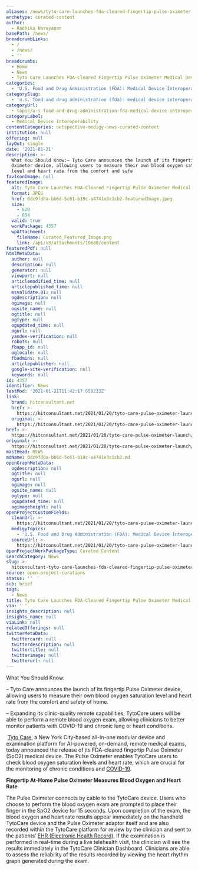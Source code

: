 ```yaml
---
aliases: /news/tyto-care-launches-fda-cleared-fingertip-pulse-oximeter-medical-device
archetype: curated-content
author:
  - Radhika Narayanan
basePath: /news/
breadcrumbLinks:
  - /
  - /news/
  - ''
breadcrumbs:
  - Home
  - News
  - Tyto Care Launches FDA-Cleared Fingertip Pulse Oximeter Medical Device
categories:
  - 'U.S. Food and Drug Administration (FDA): Medical Device Interoperability'
categorySlug:
  - 'u.s. food and drug administration (fda): medical device interoperability'
categoryUrl:
  - topic/u-s-food-and-drug-administration-fda-medical-device-interoperability
categoryLabel:
  - Medical Device Interoperability
contentCategories: netspective-medigy-news-curated-content
institution: null
offering: null
layOut: single
date: '2021-01-21'
description: >-
  What You Should Know:– Tyto Care announces the launch of its fingertip Pulse
  Oximeter device, allowing users to measure their own blood oxygen saturation
  level and heart rate from the comfort and safe
favIconImage: null
featuredImage:
  alt: Tyto Care Launches FDA-Cleared Fingertip Pulse Oximeter Medical Device
  format: JPEG
  href: 0dc9fd0a-bb6d-5c61-b19c-a4741e3c1cb2-featuredImage.jpeg
  size:
    - 620
    - 654
  valid: true
  workPackage: 4357
  wpAttachment:
    fileName: Curated_Featured_Image.png
    link: /api/v3/attachments/10680/content
featuredPdf: null
htmlMetaData:
  author: null
  description: null
  generator: null
  viewport: null
  articlemodified_time: null
  articlepublished_time: null
  msvalidate.01: null
  ogdescription: null
  ogimage: null
  ogsite_name: null
  ogtitle: null
  ogtype: null
  ogupdated_time: null
  ogurl: null
  yandex-verification: null
  robots: null
  fbapp_id: null
  oglocale: null
  fbadmins: null
  articlepublisher: null
  google-site-verification: null
  keywords: null
id: 4357
identifier: News
lastMod: '2021-01-21T11:42:17.659233Z'
link:
  brand: hitconsultant.net
  href: >-
    https://hitconsultant.net/2021/01/20/tyto-care-pulse-oximeter-launch/#.YAllzuj7RPY
  original: >-
    https://hitconsultant.net/2021/01/20/tyto-care-pulse-oximeter-launch/#.YAllzuj7RPY
href: >-
  https://hitconsultant.net/2021/01/20/tyto-care-pulse-oximeter-launch/#.YAllzuj7RPY
original: >-
  https://hitconsultant.net/2021/01/20/tyto-care-pulse-oximeter-launch/#.YAllzuj7RPY
mastHead: NEWS
mdName: 0dc9fd0a-bb6d-5c61-b19c-a4741e3c1cb2.md
openGraphMetaData:
  ogdescription: null
  ogtitle: null
  ogurl: null
  ogimage: null
  ogsite_name: null
  ogtype: null
  ogupdated_time: null
  ogimageheight: null
openProjectCustomFields:
  cleanUrl: >-
    https://hitconsultant.net/2021/01/20/tyto-care-pulse-oximeter-launch/#.YAllzuj7RPY
  medigyTopics:
    - 'U.S. Food and Drug Administration (FDA): Medical Device Interoperability'
  sourceUrl: >-
    https://hitconsultant.net/2021/01/20/tyto-care-pulse-oximeter-launch/#.YAllzuj7RPY
openProjectWorkPackageType: Curated Content
searchCategory: News
slug: >-
  hitconsultant-tyto-care-launches-fda-cleared-fingertip-pulse-oximeter-medical-device
source: open-project-curations
status: ''
sub: brief
tags:
  - News
title: Tyto Care Launches FDA-Cleared Fingertip Pulse Oximeter Medical Device
via: ' '
insights_description: null
insights_name: null
viaLink: null
relatedOfferings: null
twitterMetaData:
  twittercard: null
  twitterdescription: null
  twittertitle: null
  twitterimage: null
  twitterurl: null
---
```

<p>What You Should Know:</p><p>– Tyto Care announces the launch of its fingertip Pulse Oximeter device, allowing users to measure their own blood oxygen saturation level and heart rate from the comfort and safety of home.</p><p>– Expanding its clinic-quality remote capabilities, TytoCare users will be able to perform a remote blood oxygen exam, allowing clinicians to better monitor patients with COVID-19 and chronic lung or heart conditions.</p><p>&nbsp;<a href="https://www.tytocare.com/">Tyto Care</a>, a New York City-based all-in-one modular device and examination platform for AI-powered, on-demand, remote medical exams, today announced the release of its FDA-cleared fingertip Pulse Oximeter (SpO2) medical device. The Pulse Oximeter enables TytoCare users to check blood oxygen saturation levels and heart rate, which are crucial for the monitoring of chronic conditions and <a href="https://hitconsultant.net/tag/coronavirus-covid-19/">COVID-19</a>.</p><p><strong>Fingertip At-Home Pulse Oximeter Measures Blood Oxygen and Heart Rate</strong></p><p>The Pulse Oximeter connects by cable to the TytoCare device. Users who choose to perform the blood oxygen exam are prompted to place their finger in the&nbsp;SpO2&nbsp;device for 15 seconds. Upon completion of the exam, the blood oxygen and heart rate results appear immediately on the handheld TytoCare device and the Pulse Oximeter adaptor itself and are also recorded within the TytoCare platform for review by the clinician and sent to the patients’ <a href="https://hitconsultant.net/category/emr-ehr/">EHR (Electronic Health Record)</a>. If the examination is performed in real-time during a live telehealth visit, the clinician will see the results immediately in the TytoCare Clinician Dashboard. Clinicians are able to assess the reliability of the results recorded by viewing the heart rhythm graph generated during the exam.&nbsp;&nbsp;&nbsp;&nbsp;&nbsp;</p>